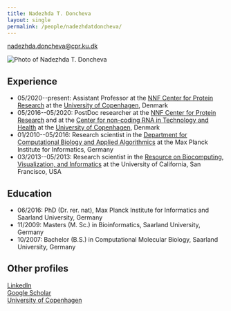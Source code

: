 ```yaml
---
title: Nadezhda T. Doncheva
layout: single
permalink: /people/nadezhdatdoncheva/
---
```

<nadezhda.doncheva@cpr.ku.dk>

![Photo of Nadezhda T. Doncheva](people_nadezhdatdoncheva.jpg)


## Experience

- 05/2020--present: Assistant Professor at the [NNF Center for Protein Research](http://www.cpr.ku.dk/) at the [University of Copenhagen](http://www.ku.dk/), Denmark
- 05/2016--05/2020: PostDoc researcher at the [NNF Center for Protein Research](http://www.cpr.ku.dk/) and at the [Center for non-coding RNA in Technology and Health](https://rth.dk/) at the [University of Copenhagen](http://www.ku.dk/), Denmark
- 01/2010--05/2016: Research scientist in the [Department for Computational Biology and Applied Algorithmics](http://medbioinf.mpi-inf.mpg.de/) at the Max Planck Institute for Informatics, Germany 
- 03/2013--05/2013: Research scientist in the [Resource on Biocomputing, Visualization, and Informatics](http://www.rbvi.ucsf.edu/) at the University of California, San Francisco, USA

## Education

- 06/2016: PhD (Dr. rer. nat), Max Planck Institute for Informatics and Saarland University, Germany
- 11/2009: Masters (M. Sc.) in Bioinformatics, Saarland University, Germany
- 10/2007: Bachelor (B.S.) in Computational Molecular Biology, Saarland University, Germany 

## Other profiles

[LinkedIn](https://www.linkedin.com/in/nadezhda-t-doncheva/)  
[Google Scholar](https://scholar.google.com/citations?user=TExtlUgAAAAJ&hl=en)  
[University of Copenhagen](http://www.cpr.ku.dk/staff/?pure=en/persons/557793)  
